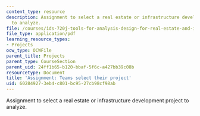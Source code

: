 ```yaml
---
content_type: resource
description: Assignment to select a real estate or infrastructure development project
  to analyze.
file: /courses/ids-720j-tools-for-analysis-design-for-real-estate-and-infrastructure-development-spring-2010/602849273eb4c801bc9527cb98cf98ab_MITESD_712S10_proj01.pdf
file_type: application/pdf
learning_resource_types:
- Projects
ocw_type: OCWFile
parent_title: Projects
parent_type: CourseSection
parent_uid: 24ff1b65-b120-bbaf-5f6c-a427bb39c08b
resourcetype: Document
title: 'Assignment: Teams select their project'
uid: 60284927-3eb4-c801-bc95-27cb98cf98ab
---
```

Assignment to select a real estate or infrastructure development project to analyze.

